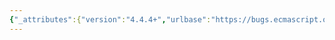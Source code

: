 ```yaml
---
{"_attributes":{"version":"4.4.4+","urlbase":"https://bugs.ecmascript.org/","maintainer":"dherman@mozilla.com"},"bug":{"bug_id":692,"creation_ts":"2012-10-02 14:38:00 -0700","short_desc":"Support numbering systems \"native\", \"traditio\", and \"finance\".","delta_ts":"2012-10-16 15:04:49 -0700","product":"Internationalization - ECMA-402","component":"Specification","version":"Edition 2.0 proposals","rep_platform":"All","op_sys":"All","bug_status":"CONFIRMED","priority":"Normal","bug_severity":"enhancement","everconfirmed":true,"reporter":{"uid":"ecmascriptbugs","name":"Norbert"},"assigned_to":{"uid":"ecmascriptbugs","name":"Norbert"},"long_desc":{"commentid":1812,"comment_count":0,"who":{"uid":"ecmascriptbugs","name":"Norbert"},"bug_when":"2012-10-02 14:38:35 -0700","thetext":"CLDR 21 added numbering systems \"native\", \"traditio\", and \"finance\". These are not mentioned in section 3 of UTS 35, but show up in the bcp47 data files. They seem inappropriate as identifiers, and so should not be processed as such. Edition 1.0 of the ECMAScript Internationalization API specifies to ignore them. In a future edition, we could accept them in requests but canonicalize them to actual numbering system identifiers for format and resolvedOptions."}}}
---
```

